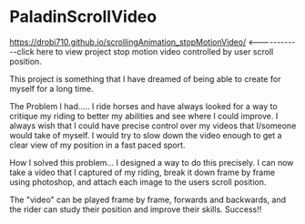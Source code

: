 # PaladinScrollVideo
https://drobi710.github.io/scrollingAnimation_stopMotionVideo/ <------------click here to view project
stop motion video controlled by user scroll position.

This project is something that I have dreamed of being able to create for myself for a long time.

The Problem I had.....
I ride horses and have always looked for a way to critique my riding to better my abilities and see where I could improve.
I always wish that I could have precise control over my videos that I/someone would take of myself.
I would try to slow down the video enough to get a clear view of my position in a fast paced sport.

How I solved this problem...
I designed a way to do this precisely. I can now take a video that I captured of my riding, 
break it down frame by frame using photoshop, 
and attach each image to the users scroll position.

The "video" can be played frame by frame, forwards and backwards, and the rider can study their position and improve their skills.
Success!!
